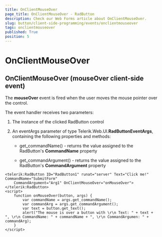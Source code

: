 ```yaml
---
title: OnClientMouseOver
page_title: OnClientMouseOver - RadButton
description: Check our Web Forms article about OnClientMouseOver.
slug: button/client-side-programming/events/onclientmouseover
tags: onclientmouseover
published: True
position: 5
---
```


# OnClientMouseOver

## OnClientMouseOver (mouseOver client-side event)

The **mouseOver** event is fired when the user moves the mouse pointer over the control.

The event handler receives two parameters:

1. The instance of the clicked RadButton control

1. An eventArgs parameter of type Telerik.Web.UI.**RadButtonEventArgs**, containing the following properties and methods:

	* get_commandName() - returns the value assigned to the RadButton's **CommandName** property

	* get_commandArgument() - returns the value assigned to the RadButton's **CommandArgument** property

````ASP.NET
<telerik:RadButton ID="RadButton1" runat="server" Text="Click me!" CommandName="SubmitForm"
	CommandArgument="Arg1" OnClientMouseOver="onMouseOver">
</telerik:RadButton>
<script>
	function onMouseOver(button, args) {
		var commandName = args.get_commandName();
		var commandArg = args.get_commandArgument();
		var text = button.get_text();
		alert("The mouse is over a button with \r\n Text: " + text + ", \r\n CommandName: " + commandName + ", \r\n CommandArgumen: " + commandArg);
	}
</script>
````


